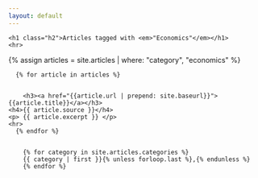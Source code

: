 ```yaml
---
layout: default
---
```



<div >
  
    <h1 class="h2">Articles tagged with <em>"Economics"</em></h1>
    <hr>
  
  
  {% assign articles = site.articles | where: "category", "economics" %}


      {% for article in articles %}
  
            
        <h3><a href="{{article.url | prepend: site.baseurl}}">{{article.title}}</a></h3>
    <h4>{{ article.source }}</h4>
    <p> {{ article.excerpt }} </p> 
    <hr>
      {% endfor %}

  
        {% for category in site.articles.categories %}
        {{ category | first }}{% unless forloop.last %},{% endunless %}
        {% endfor %}
    


  
</div>
